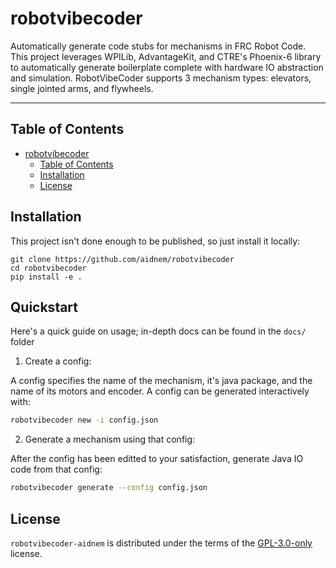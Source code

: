 # robotvibecoder

Automatically generate code stubs for mechanisms in FRC Robot Code. This project leverages WPILib, AdvantageKit, and CTRE's Phoenix-6 library to automatically generate boilerplate complete with hardware IO abstraction and simulation. RobotVibeCoder supports 3 mechanism types: elevators, single jointed arms, and flywheels.

---

## Table of Contents

- [robotvibecoder](#robotvibecoder)
  - [Table of Contents](#table-of-contents)
  - [Installation](#installation)
  - [License](#license)

## Installation

This project isn't done enough to be published, so just install it locally:

```console
git clone https://github.com/aidnem/robotvibecoder
cd robotvibecoder
pip install -e .
```

## Quickstart

Here's a quick guide on usage; in-depth docs can be found in the `docs/` folder

1. Create a config:

A config specifies the name of the mechanism, it's java package, and the name of its motors and encoder. A config can be generated interactively with:

```sh
robotvibecoder new -i config.json
```

2. Generate a mechanism using that config:

After the config has been editted to your satisfaction, generate Java IO code from that config:

```sh
robotvibecoder generate --config config.json
```

## License

`robotvibecoder-aidnem` is distributed under the terms of the [GPL-3.0-only](https://spdx.org/licenses/GPL-3.0-only.html) license.
